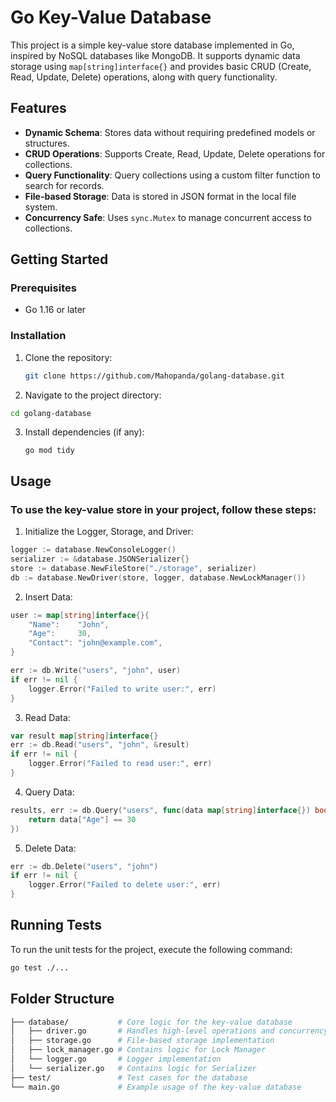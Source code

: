 # Go Key-Value Database

This project is a simple key-value store database implemented in Go, inspired by NoSQL databases like MongoDB. It supports dynamic data storage using `map[string]interface{}` and provides basic CRUD (Create, Read, Update, Delete) operations, along with query functionality.

## Features

- **Dynamic Schema**: Stores data without requiring predefined models or structures.
- **CRUD Operations**: Supports Create, Read, Update, Delete operations for collections.
- **Query Functionality**: Query collections using a custom filter function to search for records.
- **File-based Storage**: Data is stored in JSON format in the local file system.
- **Concurrency Safe**: Uses `sync.Mutex` to manage concurrent access to collections.

## Getting Started

### Prerequisites

- Go 1.16 or later

### Installation

1. Clone the repository:

   ```bash
   git clone https://github.com/Mahopanda/golang-database.git
   ```
2. Navigate to the project directory:
   
  ```bash
  cd golang-database
  ```

3. Install dependencies (if any):
   ```base
   go mod tidy
   ```

## Usage
### To use the key-value store in your project, follow these steps:

1. Initialize the Logger, Storage, and Driver:

```go
logger := database.NewConsoleLogger()
serializer := &database.JSONSerializer{}
store := database.NewFileStore("./storage", serializer)
db := database.NewDriver(store, logger, database.NewLockManager())

```

2. Insert Data:
```go
user := map[string]interface{}{
    "Name":    "John",
    "Age":     30,
    "Contact": "john@example.com",
}

err := db.Write("users", "john", user)
if err != nil {
    logger.Error("Failed to write user:", err)
}
```

3. Read Data:

```go
var result map[string]interface{}
err := db.Read("users", "john", &result)
if err != nil {
    logger.Error("Failed to read user:", err)
}
```

4. Query Data:
```go   
results, err := db.Query("users", func(data map[string]interface{}) bool {
    return data["Age"] == 30
})
```

5. Delete Data:
```go
err := db.Delete("users", "john")
if err != nil {
    logger.Error("Failed to delete user:", err)
}
```

## Running Tests
To run the unit tests for the project, execute the following command:
```bash
go test ./...
```

## Folder Structure
```bash
├── database/           # Core logic for the key-value database
│   ├── driver.go       # Handles high-level operations and concurrency control
│   ├── storage.go      # File-based storage implementation
│   ├── lock_manager.go # Contains logic for Lock Manager
│   └── logger.go       # Logger implementation
│   └── serializer.go   # Contains logic for Serializer
├── test/               # Test cases for the database
└── main.go             # Example usage of the key-value database
```
